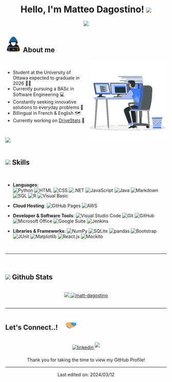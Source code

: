 <h1 align="center"><b>Hello, I'm Matteo Dagostino! </b><img src="https://media.giphy.com/media/hvRJCLFzcasrR4ia7z/giphy.gif" width="35"></h1>

<p align="center">
  <a href="https://github.com/DenverCoder1/readme-typing-svg"><img src="https://readme-typing-svg.herokuapp.com?font=Time+New+Roman&color=cyan&size=25&center=true&vCenter=true&width=600&height=100&lines=Salut,+comment+ça+va?;Student+at+the+University+of+Ottawa;Software+Enginnering+Student"></a>
</p>
	
## <picture><img src = "https://github.com/0xAbdulKhalid/0xAbdulKhalid/raw/main/assets/mdImages/about_me.gif" width = 50px></picture> **About me**

<picture> <img align="right" src="https://github.com/0xAbdulKhalid/0xAbdulKhalid/raw/main/assets/mdImages/Right_Side.gif" width = 250px></picture>

<br>

- Student at the University of Ottawa expected to graduate in 2026 👨‍🎓
- Currently pursuing a BASc in Software Engineering 💻
- Constantly seeking innovative solutions to everyday problems 🔎
- Billingual in French & English 🗺️
- Currently working on [DriveStats](https://github.com/matt-dagostino/drive-stats) 📱

<br>

<img src="https://user-images.githubusercontent.com/73097560/115834477-dbab4500-a447-11eb-908a-139a6edaec5c.gif"><br><br>

## <img src="https://media2.giphy.com/media/QssGEmpkyEOhBCb7e1/giphy.gif?cid=ecf05e47a0n3gi1bfqntqmob8g9aid1oyj2wr3ds3mg700bl&rid=giphy.gif" width ="25"><b> Skills</b>
<br>

<p align="center">

- **Languages**:  
	![Python](https://img.shields.io/badge/Python-14354C?style=for-the-badge&logo=python&logoColor=white)
	![HTML](https://img.shields.io/badge/HTML-239120?style=for-the-badge&logo=html5&logoColor=white)
	![CSS](https://img.shields.io/badge/CSS3-1572B6?style=for-the-badge&logo=css3&logoColor=white)
	![.NET](https://img.shields.io/badge/.NET-5C2D91?style=for-the-badge&logo=.net&logoColor=white)
	![JavaScript](https://img.shields.io/badge/JavaScript-323330?style=for-the-badge&logo=javascript&logoColor=F7DF1E)
	![Java](https://img.shields.io/badge/Java-ED8B00?style=for-the-badge&logo=java&logoColor=white)
	![Markdown](https://img.shields.io/badge/Markdown-000000?style=for-the-badge&logo=markdown&logoColor=white)
	![SQL](https://img.shields.io/badge/SQL-00000F?style=for-the-badge&logo=mysql&logoColor=white)
	![R](https://img.shields.io/badge/R-%23276DC3.svg?style=for-the-badge&logo=r&logoColor=white)
	![Visual Basic](https://img.shields.io/badge/Visual%20Basic-7B0099?style=for-the-badge&logo=visual-studio&logoColor=white)

- **Cloud Hosting**:
	![GitHub Pages](https://img.shields.io/badge/GitHub%20Pages-%23327FC7.svg?style=for-the-badge&logo=github&logoColor=white)
	![AWS](https://img.shields.io/badge/AWS-%23FF9900.svg?style=for-the-badge&logo=amazon-aws&logoColor=white)

- **Developer & Software Tools**:
	![Visual Studio Code](https://img.shields.io/badge/Visual%20Studio%20Code-0078d7.svg?style=for-the-badge&logo=visual-studio-code&logoColor=white)
	![Git](https://img.shields.io/badge/Git-F05033?style=for-the-badge&logo=git&logoColor=white)
	![GitHub](https://img.shields.io/badge/GitHub-181717?style=for-the-badge&logo=github&logoColor=white)
	![Microsoft Office](https://img.shields.io/badge/Microsoft%20Office-D83B01?style=for-the-badge&logo=microsoft-office&logoColor=white)
	![Google Suite](https://img.shields.io/badge/Google%20Suite-4285F4?style=for-the-badge&logo=google&logoColor=white)
	![Jenkins](https://img.shields.io/badge/Jenkins-D24939?style=for-the-badge&logo=jenkins&logoColor=white)

- **Libraries & Frameworks**:
	![NumPy](https://img.shields.io/badge/NumPy-013243?style=for-the-badge&logo=numpy&logoColor=white)
	![SQLite](https://img.shields.io/badge/SQLite-003B57?style=for-the-badge&logo=sqlite&logoColor=white)
	![pandas](https://img.shields.io/badge/pandas-150458?style=for-the-badge&logo=pandas&logoColor=white)
	![Bootstrap](https://img.shields.io/badge/Bootstrap-563D7C?style=for-the-badge&logo=bootstrap&logoColor=white)
	![JUnit](https://img.shields.io/badge/JUnit-25A162?style=for-the-badge&logo=junit&logoColor=white)
	![Matplotlib](https://img.shields.io/badge/Matplotlib-3776AB?style=for-the-badge&logo=matplotlib&logoColor=white)
	![React.js](https://img.shields.io/badge/React-61DAFB?style=for-the-badge&logo=react&logoColor=white)
	![Mockito](https://img.shields.io/badge/Mockito-%235DAE4A.svg?style=for-the-badge&logo=mockito&logoColor=white)

<br>
</p>

-----

<br>


## <img src="https://media.giphy.com/media/iY8CRBdQXODJSCERIr/giphy.gif" width="35"><b> Github Stats </b>
<br>

<div align="center">

<a href="https://github.com/matt-dagostino">
  <img src="https://github-readme-stats-git-masterrstaa-rickstaa.vercel.app/api?username=matt-dagostino&include_all_commits=true&count_private=true&show_icons=true&line_height=20&title_color=7A7ADB&icon_color=2234AE&text_color=D3D3D3&bg_color=0,000000,130F40" width="465"/>
  
  <img src="https://github-readme-stats-git-masterrstaa-rickstaa.vercel.app/api/top-langs/?username=matt-dagostino&langs_count=3&show_icons=true&line_height=20&title_color=7A7ADB&icon_color=2234AE&text_color=D3D3D3&bg_color=0,000000,130F40" width="375"  alt="matt-dagostino"/>

</a>
</div>

<br>

-----



## <b> Let's Connect..!</b><img src="https://github.com/0xAbdulKhalid/0xAbdulKhalid/raw/main/assets/mdImages/handshake.gif" width ="80">
<br>
<div align='center'>


<a href="https://www.linkedin.com/in/matteo-dagostino09/" target="_blank">
<img src="https://img.shields.io/badge/linkedin:  Matteo Dagostino-%2300acee.svg?color=405DE6&style=for-the-badge&logo=linkedin&logoColor=white" alt=linkedin style="margin-bottom: 5px;"/>
</a>

<a href="mailto:matt.dag09@gmail.com" target="_blank">
<img src="https://img.shields.io/badge/gmail:  matt.dag09@gmail.com-%23EA4335.svg?style=for-the-badge&logo=gmail&logoColor=white" t=mail style="margin-bottom: 5px;" />
</a>

<br>
<br>
Thank you for taking the time to view my GitHub Profile!
<br>
	
</div>

<div align='center'>
</div>

------------------------
<div align="center">
Last edited on: 2024/03/12
</div>
<br>
